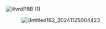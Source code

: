               ![4vrdP8B (1)](https://github.com/user-attachments/assets/be9e00a0-04e1-4061-9637-e712c1c05dc2)

                 ![Untitled162_20241125004423](https://github.com/user-attachments/assets/47edf804-d3cd-43c8-80f4-082d9103188d)



<!---
mulloily/mulloily is a ✨ special ✨ repository because its `README.md` (this file) appears on your GitHub profile.
You can click the Preview link to take a look at your changes.
--->
